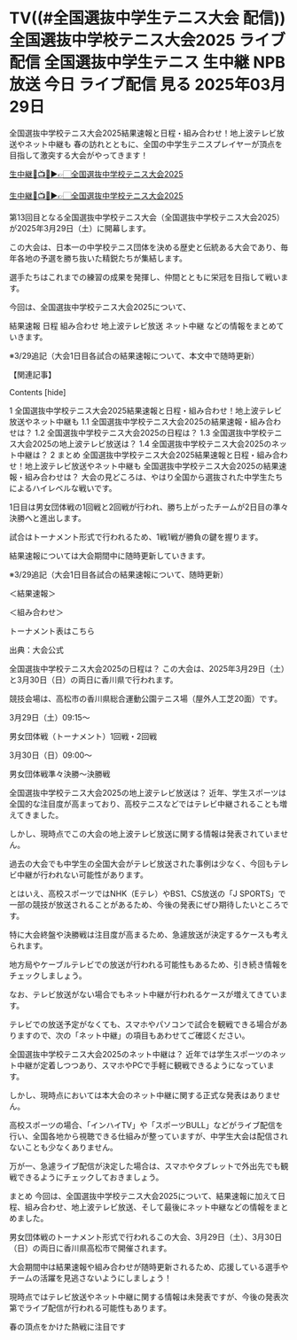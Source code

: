 # TV((#全国選抜中学生テニス大会 配信))全国選抜中学校テニス大会2025 ライブ配信 全国選抜中学生テニス 生中継 NPB 放送 今日 ライブ配信 見る 2025年03月29日

全国選抜中学校テニス大会2025結果速報と日程・組み合わせ！地上波テレビ放送やネット中継も
春の訪れとともに、全国の中学生テニスプレイヤーが頂点を目指して激突する大会がやってきます！

[生中継🔴📺🎾▶👉🏻全国選抜中学校テニス大会2025 ](https://t.co/UYealfXh6M)

[生中継🔴📺🎾▶👉🏻全国選抜中学校テニス大会2025 ](https://t.co/UYealfXh6M)

第13回目となる全国選抜中学校テニス大会（全国選抜中学校テニス大会2025）が2025年3月29日（土）に開幕します。

この大会は、日本一の中学校テニス団体を決める歴史と伝統ある大会であり、毎年各地の予選を勝ち抜いた精鋭たちが集結します。

選手たちはこれまでの練習の成果を発揮し、仲間とともに栄冠を目指して戦います。

今回は、全国選抜中学校テニス大会2025について、

結果速報
日程
組み合わせ
地上波テレビ放送
ネット中継
などの情報をまとめていきます。

※3/29追記（大会1日目各試合の結果速報について、本文中で随時更新）

【関連記事】



Contents [hide]

1 全国選抜中学校テニス大会2025結果速報と日程・組み合わせ！地上波テレビ放送やネット中継も
1.1 全国選抜中学校テニス大会2025の結果速報・組み合わせは？
1.2 全国選抜中学校テニス大会2025の日程は？
1.3 全国選抜中学校テニス大会2025の地上波テレビ放送は？
1.4 全国選抜中学校テニス大会2025のネット中継は？
2 まとめ
全国選抜中学校テニス大会2025結果速報と日程・組み合わせ！地上波テレビ放送やネット中継も
全国選抜中学校テニス大会2025の結果速報・組み合わせは？
大会の見どころは、やはり全国から選抜された中学生たちによるハイレベルな戦いです。

1日目は男女団体戦の1回戦と2回戦が行われ、勝ち上がったチームが2日目の準々決勝へと進出します。

試合はトーナメント形式で行われるため、1戦1戦が勝負の鍵を握ります。

結果速報については大会期間中に随時更新していきます。

※3/29追記（大会1日目各試合の結果速報について、随時更新）

＜結果速報＞

＜組み合わせ＞

トーナメント表はこちら

出典：大会公式

 

全国選抜中学校テニス大会2025の日程は？
この大会は、2025年3月29日（土）と3月30日（日）の両日に香川県で行われます。

競技会場は、高松市の香川県総合運動公園テニス場（屋外人工芝20面）です。

3月29日（土）09:15～

男女団体戦（トーナメント）1回戦・2回戦

3月30日（日）09:00～

男女団体戦準々決勝～決勝戦

 

全国選抜中学校テニス大会2025の地上波テレビ放送は？
近年、学生スポーツは全国的な注目度が高まっており、高校テニスなどではテレビ中継されることも増えてきました。

しかし、現時点でこの大会の地上波テレビ放送に関する情報は発表されていません。

過去の大会でも中学生の全国大会がテレビ放送された事例は少なく、今回もテレビ中継が行われない可能性があります。

とはいえ、高校スポーツではNHK（Eテレ）やBS1、CS放送の「J SPORTS」で一部の競技が放送されることがあるため、今後の発表にぜひ期待したいところです。

特に大会終盤や決勝戦は注目度が高まるため、急遽放送が決定するケースも考えられます。

地方局やケーブルテレビでの放送が行われる可能性もあるため、引き続き情報をチェックしましょう。

なお、テレビ放送がない場合でもネット中継が行われるケースが増えてきています。

テレビでの放送予定がなくても、スマホやパソコンで試合を観戦できる場合がありますので、次の「ネット中継」の項目もあわせてご確認ください。

全国選抜中学校テニス大会2025のネット中継は？
近年では学生スポーツのネット中継が定着しつつあり、スマホやPCで手軽に観戦できるようになっています。

しかし、現時点においては本大会のネット中継に関する正式な発表はありません。

高校スポーツの場合、「インハイTV」や「スポーツBULL」などがライブ配信を行い、全国各地から視聴できる仕組みが整っていますが、中学生大会は配信されないことも少なくありません。

万が一、急遽ライブ配信が決定した場合は、スマホやタブレットで外出先でも観戦できるようにチェックしておきましょう。

まとめ
今回は、全国選抜中学校テニス大会2025について、結果速報に加えて日程、組み合わせ、地上波テレビ放送、そして最後にネット中継などの情報をまとめました。

男女団体戦のトーナメント形式で行われるこの大会、3月29日（土）、3月30日（日）の両日に香川県高松市で開催されます。

大会期間中は結果速報や組み合わせが随時更新されるため、応援している選手やチームの活躍を見逃さないようにしましょう！

現時点ではテレビ放送やネット中継に関する情報は未発表ですが、今後の発表次第でライブ配信が行われる可能性もあります。

春の頂点をかけた熱戦に注目です
